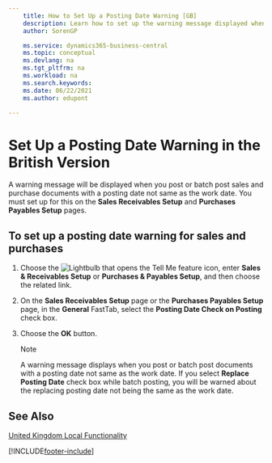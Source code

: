 ```yaml
---
    title: How to Set Up a Posting Date Warning [GB]
    description: Learn how to set up the warning message displayed when you post or batch post sales and purchase documents with a posting date different from the work date.
    author: SorenGP

    ms.service: dynamics365-business-central
    ms.topic: conceptual
    ms.devlang: na
    ms.tgt_pltfrm: na
    ms.workload: na
    ms.search.keywords:
    ms.date: 06/22/2021
    ms.author: edupont

---
```

# Set Up a Posting Date Warning in the British Version
A warning message will be displayed when you post or batch post sales and purchase documents with a posting date not same as the work date. You must set up for this on the **Sales Receivables Setup** and **Purchases Payables Setup** pages.  

## To set up a posting date warning for sales and purchases  

1.  Choose the ![Lightbulb that opens the Tell Me feature](../../media/ui-search/search_small.png "Tell me what you want to do") icon, enter **Sales & Receivables Setup** or **Purchases & Payables Setup**, and then choose the related link.  
2.  On the **Sales Receivables Setup** page or the **Purchases Payables Setup** page, in the **General** FastTab, select the **Posting Date Check on Posting** check box.  
3.  Choose the **OK** button.  

    > [!NOTE]  
    >  A warning message displays when you post or batch post documents with a posting date not same as the work date. If you select **Replace Posting Date** check box while batch posting, you will be warned about the replacing posting date not being the same as the work date.  

## See Also  
[United Kingdom Local Functionality](united-kingdom-local-functionality.md)


[!INCLUDE[footer-include](../../includes/footer-banner.md)]